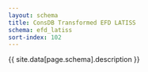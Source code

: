 ```yaml
---
layout: schema
title: ConsDB Transformed EFD LATISS
schema: efd_latiss
sort-index: 102
---
```

{{ site.data[page.schema].description }}
